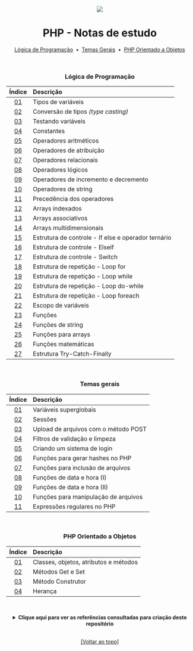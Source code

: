 <div align="center">
	<img src="./assets/php.png">
	<h1>PHP - Notas de estudo</h1>
	
[Lógica de Programação](https://github.com/michelelozada/Logica-de-Programacao-e-Algoritmos-em-PHP#lógica-de-programação) &nbsp;•&nbsp; 
[Temas Gerais](https://github.com/michelelozada/Logica-de-Programacao-e-Algoritmos-em-PHP#temas-gerais) &nbsp;•&nbsp; 
[PHP Orientado a Objetos](https://github.com/michelelozada/Logica-de-Programacao-e-Algoritmos-em-PHP#php-orientado-a-objetos)

&nbsp;
### Lógica de Programação	
| Índice | Descrição |
| :---:  | :--- |
| [01](https://github.com/michelelozada/Logica-de-Programacao-e-Algoritmos-em-PHP/blob/main/files/01-Tipos-de-variaveis.md) | Tipos de variáveis |
| [02](https://github.com/michelelozada/Logica-de-Programacao-e-Algoritmos-em-PHP/blob/main/files/02-Conversao-de-tipos.md) | Conversão de tipos *(type casting)* |
| [03](https://github.com/michelelozada/Logica-de-Programacao-e-Algoritmos-em-PHP/blob/main/files/03-Testando-variaveis.md) | Testando variáveis |
| [04](https://github.com/michelelozada/Logica-de-Programacao-e-Algoritmos-em-PHP/blob/main/files/04-Constantes.md) | Constantes |
| [05](https://github.com/michelelozada/Logica-de-Programacao-e-Algoritmos-em-PHP/blob/main/files/05-Operadores-aritmeticos.md) | Operadores aritméticos |
| [06](https://github.com/michelelozada/Logica-de-Programacao-e-Algoritmos-em-PHP/blob/main/files/06-Operadores-de-atribuicao.md) | Operadores de atribuição |
| [07](https://github.com/michelelozada/Logica-de-Programacao-e-Algoritmos-em-PHP/blob/main/files/07-Operadores-relacionais.md) | Operadores relacionais |
| [08](https://github.com/michelelozada/Logica-de-Programacao-e-Algoritmos-em-PHP/blob/main/files/08-Operadores-logicos.md) | Operadores lógicos |
| [09](https://github.com/michelelozada/Logica-de-Programacao-e-Algoritmos-em-PHP/blob/main/files/09-Operadores-de-incremento-e-decremento.md) | Operadores de incremento e decremento |
| [10](https://github.com/michelelozada/Logica-de-Programacao-e-Algoritmos-em-PHP/blob/main/files/10-Operadores-de-string.md) | Operadores de string |
| [11](https://github.com/michelelozada/Logica-de-Programacao-e-Algoritmos-em-PHP/blob/main/files/11-Precedencia-dos-operadores.md) | Precedência dos operadores | 
| [12](https://github.com/michelelozada/Logica-de-Programacao-e-Algoritmos-em-PHP/blob/main/files/12-Arrays-indexados.md) | Arrays indexados     |
| [13](https://github.com/michelelozada/Logica-de-Programacao-e-Algoritmos-em-PHP/blob/main/files/13-Arrays-associativos.md) | Arrays associativos | 
| [14](https://github.com/michelelozada/Logica-de-Programacao-e-Algoritmos-em-PHP/blob/main/files/14-Arrays-multidimensionais.md) | Arrays multidimensionais |
| [15](https://github.com/michelelozada/Logica-de-Programacao-e-Algoritmos-em-PHP/blob/main/files/15-If-else-e-operador-ternario.md) | Estrutura de controle - If else e operador ternário | 
| [16](https://github.com/michelelozada/Logica-de-Programacao-e-Algoritmos-em-PHP/blob/main/files/16-Elseif.md) | Estrutura de controle - Elseif |
| [17](https://github.com/michelelozada/Logica-de-Programacao-e-Algoritmos-em-PHP/blob/main/files/17-Switch.md) | Estrutura de controle - Switch |
| [18](https://github.com/michelelozada/Logica-de-Programacao-e-Algoritmos-em-PHP/blob/main/files/18-Loop-for.md) | Estrutura de repetição - Loop for |
| [19](https://github.com/michelelozada/Logica-de-Programacao-e-Algoritmos-em-PHP/blob/main/files/19-Loop-while.md) | Estrutura de repetição - Loop while |
| [20](https://github.com/michelelozada/Logica-de-Programacao-e-Algoritmos-em-PHP/blob/main/files/20-Loop-do-while.md) | Estrutura de repetição - Loop do-while |
| [21](https://github.com/michelelozada/Logica-de-Programacao-e-Algoritmos-em-PHP/blob/main/files/21-Loop-foreach.md) | Estrutura de repetição - Loop foreach |
| [22](https://github.com/michelelozada/Logica-de-Programacao-e-Algoritmos-em-PHP/blob/main/files/22-Escopo-de-variaveis.md) | Escopo de variáveis |
| [23](https://github.com/michelelozada/Logica-de-Programacao-e-Algoritmos-em-PHP/blob/main/files/23-Funcoes.md) | Funções |
| [24](https://github.com/michelelozada/Logica-de-Programacao-e-Algoritmos-em-PHP/blob/main/files/24-Funcoes-de-string.md) | Funções de string |
| [25](https://github.com/michelelozada/Logica-de-Programacao-e-Algoritmos-em-PHP/blob/main/files/25-Funcoes-para-arrays.md) | Funções para arrays |
| [26](https://github.com/michelelozada/Logica-de-Programacao-e-Algoritmos-em-PHP/blob/main/files/26-Funcoes-matematicas.md) | Funções matemáticas |
| [27](https://github.com/michelelozada/Logica-de-Programacao-e-Algoritmos-em-PHP/blob/main/files/27-Estrutura-Try-Catch-Finally.md) | Estrutura Try-Catch-Finally |

&nbsp;  
### Temas gerais
| Índice | Descrição |
| :---:  | :---		 |
| [01](https://github.com/michelelozada/PHP-Study-Notes/blob/main/files/A1-Variaveis-superglobais.md) | Variáveis superglobais |
| [02](https://github.com/michelelozada/PHP-Study-Notes/blob/main/files/A2-Sessoes.md) | Sessões |
| [03](https://github.com/michelelozada/PHP-Study-Notes/blob/main/files/A3-Upload-de-arquivos.md) | Upload de arquivos com o método POST |
| [04](https://github.com/michelelozada/PHP-Study-Notes/blob/main/files/A4-Filtros-validacao-limpeza.md) | Filtros de validação e limpeza |
| [05](https://github.com/michelelozada/PHP-Study-Notes/blob/main/files/A5-Criando-sistema-login.md) | Criando um sistema de login |
| [06](https://github.com/michelelozada/PHP-Study-Notes/blob/main/files/A6-Gerando-hashes.md) | Funções para gerar hashes no PHP |
| [07](https://github.com/michelelozada/PHP-Study-Notes/blob/main/files/A7-Include-e-require.md) | Funções para inclusão de arquivos |
| [08](https://github.com/michelelozada/PHP-Study-Notes/blob/main/files/A8-Funcoes-data-e-hora-I.md) | Funções de data e hora (I) |
| [09](https://github.com/michelelozada/PHP-Study-Notes/blob/main/files/A9-Funcoes-data-e-hora-II.md) | Funções de data e hora (II) |
| [10](https://github.com/michelelozada/PHP-Study-Notes/blob/main/files/A10-Funcoes-manipulacao-arquivos.md) | Funções para manipulação de arquivos |
| [11](https://github.com/michelelozada/PHP-Study-Notes/blob/main/files/A11-Expressoes-regulares.md) | Expressões regulares no PHP |

&nbsp;  
### PHP Orientado a Objetos
| Índice | Descrição |
| :---:  | :---		 |
| [01](https://github.com/michelelozada/PHP-Study-Notes/blob/main/files/B1-Classes-e-objetos.md) | Classes, objetos, atributos e métodos |
| [02](https://github.com/michelelozada/PHP-Study-Notes/blob/main/files/B2-Metodo-get-e-set.md)  | Métodos Get e Set                     |
| [03](https://github.com/michelelozada/PHP-Study-Notes/blob/main/files/B3-Metodo-construtor.md) | Método Construtor                     |
| [04](https://github.com/michelelozada/PHP-Study-Notes/blob/main/files/B4-Heranca.md)           | Herança                     |

&nbsp;   
 <details>
 <summary><strong>Clique aqui para ver as referências consultadas para criação deste repositório</strong></summary>

  &nbsp;
  &nbsp;   
  [Documentação do PHP](https://www.php.net/manual/pt_BR/)    
  [Geek for Geeks](https://www.geeksforgeeks.org/php-tutorials/?ref=ghm)   
  [Object-Oriented PHP for Beginners](https://code.tutsplus.com/tutorials/object-oriented-php-for-beginners--net-12762?ec_unit=translation-info-language)   
  [PHP-FIG](https://www.php-fig.org/)   
  [PHP The Right Way](https://phptherightway.com/)   
 </details>

&nbsp;    
[[Voltar ao topo]](https://github.com/michelelozada/Logica-de-Programacao-e-Algoritmos-em-PHP/new/main#php---notas-de-estudo)
</div>